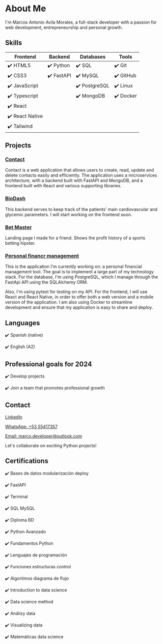 
<body >
<h1 class="poppins-extrabold">About Me</h1>

<p class="poppins-regular">I'm Marcos Antonio Avila Morales, a full-stack developer with a passion for web development, entrepreneurship and personal growth.</p>

<h2 class="poppins-semibold">Skills</h2>

| **Frontend** | **Backend** | **Databases** | **Tools** |
| --- | --- | --- | --- |
| ✔️ HTML5 | ✔️ Python | ✔️ SQL | ✔️ Git |
| ✔️ CSS3 | ✔️ FastAPI | ✔️ MySQL | ✔️ GitHub |
| ✔️ JavaScript |  | ✔️ PostgreSQL | ✔️ Linux |
| ✔️ Typescript |  | ✔️ MongoDB | ✔️ Docker |
| ✔️ React |  |  |  |
| ✔️ React Native |  |  |  |
| ✔️ Tailwind |  |  |  |

<h2 class="poppins-semibold">Projects</h2>

<div class="grid-container-project">
	<div class="grid-item grid-item-project">
		<h3 class="poppins-medium project-h3"><a href='https://github.com/markospy/contacts' >Contact</a></h3>
		<p class='project-p'>Contact is a web application that allows users to create, read, update and delete contacts easily and efficiently. The application uses a microservices architecture, with a backend built with FastAPI and MongoDB, and a frontend built with React and various supporting libraries.<p>
	</div>
	<div class="grid-item project">
		<h3 class="poppins-medium project-h3"><a href='https://github.com/markospy/biodash' >BioDash</a></h3>
		<p class='project-p'>This backend serves to keep track of the patients' main cardiovascular and glycemic parameters. I will start working on the frontend soon.<p>
	</div>
	<div class="grid-item project">
		<h3 class="poppins-medium project-h3"><a href='https://github.com/markospy/landing_bet_master' >Bet Master</a></h3>
		<p class='project-p'>Landing page I made for a friend. Shows the profit history of a sports betting hipster.<p>
	</div>
	<div class="grid-item project">
		<h3 class="poppins-medium project-h3"><a href='https://github.com/markospy/personal_finance_management' >Personal financr management</a></h3>
<p class='project-p'>This is the application I'm currently working on: a personal financial management tool. The goal is to implement a large part of my technology stack. For the database, I'm using PostgreSQL, which I manage through the FastApi API using the SQLAlchemy ORM.
<p class='project-p'>Also, I'm using pytest for testing on my API. For the frontend, I will use React and React Native, in order to offer both a web version and a mobile version of the application. I am also using Docker to streamline development and ensure that my application is easy to share and deploy.
</div>

<h2 class="poppins-semibold">Languages</h2>
<p>✔️ Spanish (native)</p>
<p>✔️ English (A2)</p>


<h2 class="poppins-semibold">Professional goals for 2024</h2>
<p>✔️ Develop projects</p>
<p>✔️ Join a team that promotes professional growth</p>

<h2 class="poppins-semibold">Contact</h2>
<p><a href="https://www.linkedin.com/in/marcos-antonio-avila-morales/">LinkedIn</a></p>
<p><a href="https://wa.me/5355417357">WhatsApp: +53 55417357</a></p>
<p><a href="mailto:marco.developer@outlook.com">Email: marco.developer@outlook.com</a></p>
<p class="poppins-regular">Let's collaborate on exciting Python projects!</p>

<h2>Certifications</h2>
<p>✔️ Bases de datos modularización deploy</p>
<p>✔️ FastAPI</p>
<p>✔️ Terminal</p>
<p>✔️ SQL MySQL</p>
<p>✔️ Diploma BD</p>
<p>✔️ Python Avanzado</p>
<p>✔️ Fundamentos Python</p>
<p>✔️ Lenguajes de programación</p>
<p>✔️ Funciones estructuras control</p>
<p>✔️ Algoritmos diagrama de flujo</p>
<p>✔️ Introduction to data science</p>
<p>✔️ Data science method</p>
<p>✔️ Análizy data</p>
<p>✔️ Visualizing data</p>
<p>✔️ Matemáticas data science</p>
